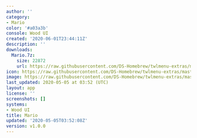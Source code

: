 ```yaml
---
author: ''
category:
- Mario
color: '#a03a3b'
console: Wood UI
created: '2020-06-01T23:44:11Z'
description: ''
downloads:
  Mario.7z:
    size: 22872
    url: https://raw.githubusercontent.com/DS-Homebrew/twlmenu-extras/master/_nds/TWiLightMenu/akmenu/themes/Mario.7z
icon: https://raw.githubusercontent.com/DS-Homebrew/twlmenu-extras/master/_nds/TWiLightMenu/akmenu/themes/meta/Mario/icon.png
image: https://raw.githubusercontent.com/DS-Homebrew/twlmenu-extras/master/_nds/TWiLightMenu/akmenu/themes/meta/Mario/icon.png
last_updated: 2020-05-05 at 03:52 (UTC)
layout: app
license: ''
screenshots: []
systems:
- Wood UI
title: Mario
updated: '2020-05-05T03:52:08Z'
version: v1.0.0
---
```

